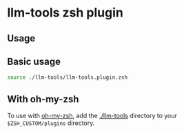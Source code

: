 # llm-tools zsh plugin

## Usage

## Basic usage

```zsh
source ./llm-tools/llm-tools.plugin.zsh
```

## With oh-my-zsh

To use with
[oh-my-zsh](https://github.com/ohmyzsh/ohmyzsh/wiki/Customization#overriding-and-adding-plugins),
add the [./llm-tools](./llm-tools) directory to your `$ZSH_CUSTOM/plugins`
directory.
